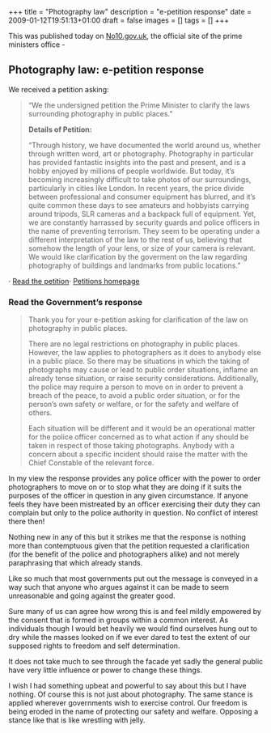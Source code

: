 +++
title = "Photography law"
description = "e-petition response"
date = 2009-01-12T19:51:13+01:00
draft = false
images = []
tags = []
+++

This was published today on [No10.gov.uk](http://www.number10.gov.uk/ "No10.gov.org"), the official site of the prime ministers office -

## Photography law: e-petition response

We received a petition asking:

> “We the undersigned petition the Prime Minister to clarify the laws surrounding photography in public places.”
> 
> **Details of Petition:**
> 
> “Through history, we have documented the world around us, whether through written word, art or photography. Photography in particular has provided fantastic insights into the past and present, and is a hobby enjoyed by millions of people worldwide. But today, it’s becoming increasingly difficult to take photos of our surroundings, particularly in cities like London. In recent years, the price divide between professional and consumer equipment has blurred, and it’s quite common these days to see amateurs and hobbyists carrying around tripods, SLR cameras and a backpack full of equipment. Yet, we are constantly harrassed by security guards and police officers in the name of preventing terrorism. They seem to be operating under a different interpretation of the law to the rest of us, believing that somehow the length of your lens, or size of your camera is relevant. We would like clarification by the goverment on the law regarding photography of buildings and landmarks from public locations.”

· [Read the petition](http://petitions.pm.gov.uk/Photographylaw)· [Petitions homepage](http://petitions.number10.gov.uk/)

### Read the Government’s response

> Thank you for your e-petition asking for clarification of the law on photography in public places.
> 
> There are no legal restrictions on photography in public places. However, the law applies to photographers as it does to anybody else in a public place. So there may be situations in which the taking of photographs may cause or lead to public order situations, inflame an already tense situation, or raise security considerations. Additionally, the police may require a person to move on in order to prevent a breach of the peace, to avoid a public order situation, or for the person’s own safety or welfare, or for the safety and welfare of others.
> 
> Each situation will be different and it would be an operational matter for the police officer concerned as to what action if any should be taken in respect of those taking photographs. Anybody with a concern about a specific incident should raise the matter with the Chief Constable of the relevant force.

In my view the response provides any police officer with the power to order photographers to move on or to stop what they are doing if it suits the purposes of the officer in question in any given circumstance. If anyone feels they have been mistreated by an officer exercising their duty they can complain but only to the police authority in question. No conflict of interest there then!

Nothing new in any of this but it strikes me that the response is nothing more than contemptuous given that the petition requested a clarification (for the benefit of the police and photographers alike) and not merely paraphrasing that which already stands.

Like so much that most governments put out the message is conveyed in a way such that anyone who argues against it can be made to seem unreasonable and going against the greater good.

Sure many of us can agree how wrong this is and feel mildly empowered by the consent that is formed in groups within a common interest. As individuals though I would bet heavily we would find ourselves hung out to dry while the masses looked on if we ever dared to test the extent of our supposed rights to freedom and self determination.

It does not take much to see through the facade yet sadly the general public have very little influence or power to change these things.

I wish I had something upbeat and powerful to say about this but I have nothing. Of course this is not just about photography. The same stance is applied wherever governments wish to exercise control. Our freedom is being eroded in the name of protecting our safety and welfare. Opposing a stance like that is like wrestling with jelly.